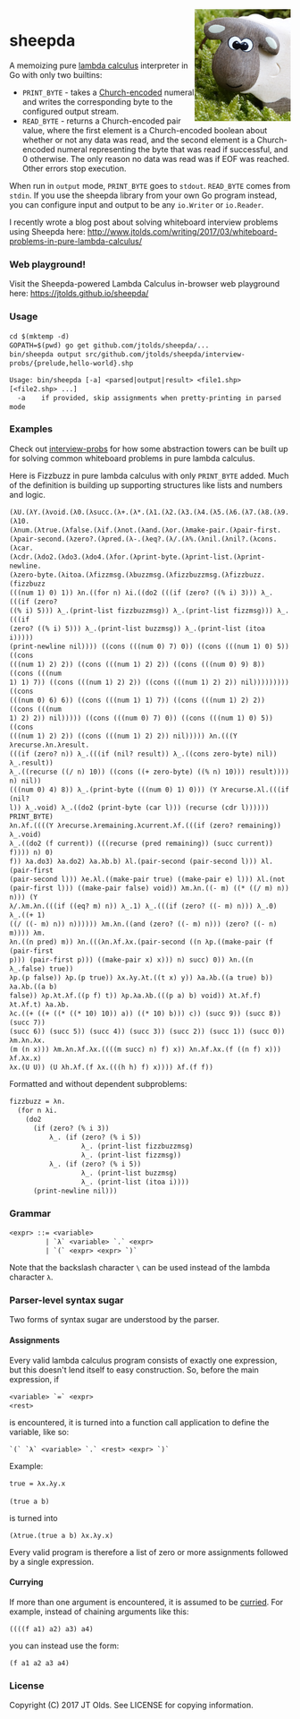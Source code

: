 <img align="right" src="res/photo.png">

# sheepda

A memoizing pure
[lambda calculus](https://en.wikipedia.org/wiki/Lambda_calculus) interpreter
in Go with only two builtins:

 * `PRINT_BYTE` - takes a
    [Church-encoded](https://en.wikipedia.org/wiki/Church_encoding) numeral
    and writes the corresponding byte to the configured output stream.
 * `READ_BYTE` - returns a Church-encoded pair value, where the first element
    is a Church-encoded boolean about whether or not any data was read, and the
    second element is a Church-encoded numeral representing the byte that was
    read if successful, and 0 otherwise. The only reason no data was read was
    if EOF was reached. Other errors stop execution.

When run in `output` mode, `PRINT_BYTE` goes to `stdout`. `READ_BYTE` comes
from `stdin`. If you use the sheepda library from your own Go program instead,
you can configure input and output to be any `io.Writer` or `io.Reader`.

I recently wrote a blog post about solving whiteboard interview problems
using Sheepda here: http://www.jtolds.com/writing/2017/03/whiteboard-problems-in-pure-lambda-calculus/

### Web playground!

Visit the Sheepda-powered Lambda Calculus in-browser web playground here:
https://jtolds.github.io/sheepda/

### Usage

```
cd $(mktemp -d)
GOPATH=$(pwd) go get github.com/jtolds/sheepda/...
bin/sheepda output src/github.com/jtolds/sheepda/interview-probs/{prelude,hello-world}.shp
```

```
Usage: bin/sheepda [-a] <parsed|output|result> <file1.shp> [<file2.shp> ...]
  -a	if provided, skip assignments when pretty-printing in parsed mode
```

### Examples

Check out
[interview-probs](https://github.com/jtolds/sheepda/tree/master/interview-probs)
for how some abstraction towers can be built up for solving common whiteboard
problems in pure lambda calculus.

Here is Fizzbuzz in pure lambda calculus with only `PRINT_BYTE` added. Much of
the definition is building up supporting structures like lists and numbers and
logic.

```
(λU.(λY.(λvoid.(λ0.(λsucc.(λ+.(λ*.(λ1.(λ2.(λ3.(λ4.(λ5.(λ6.(λ7.(λ8.(λ9.(λ10.
(λnum.(λtrue.(λfalse.(λif.(λnot.(λand.(λor.(λmake-pair.(λpair-first.
(λpair-second.(λzero?.(λpred.(λ-.(λeq?.(λ/.(λ%.(λnil.(λnil?.(λcons.(λcar.
(λcdr.(λdo2.(λdo3.(λdo4.(λfor.(λprint-byte.(λprint-list.(λprint-newline.
(λzero-byte.(λitoa.(λfizzmsg.(λbuzzmsg.(λfizzbuzzmsg.(λfizzbuzz.(fizzbuzz
(((num 1) 0) 1)) λn.((for n) λi.((do2 (((if (zero? ((% i) 3))) λ_.(((if (zero?
((% i) 5))) λ_.(print-list fizzbuzzmsg)) λ_.(print-list fizzmsg))) λ_.(((if
(zero? ((% i) 5))) λ_.(print-list buzzmsg)) λ_.(print-list (itoa i)))))
(print-newline nil)))) ((cons (((num 0) 7) 0)) ((cons (((num 1) 0) 5)) ((cons
(((num 1) 2) 2)) ((cons (((num 1) 2) 2)) ((cons (((num 0) 9) 8)) ((cons (((num
1) 1) 7)) ((cons (((num 1) 2) 2)) ((cons (((num 1) 2) 2)) nil))))))))) ((cons
(((num 0) 6) 6)) ((cons (((num 1) 1) 7)) ((cons (((num 1) 2) 2)) ((cons (((num
1) 2) 2)) nil))))) ((cons (((num 0) 7) 0)) ((cons (((num 1) 0) 5)) ((cons
(((num 1) 2) 2)) ((cons (((num 1) 2) 2)) nil))))) λn.(((Y λrecurse.λn.λresult.
(((if (zero? n)) λ_.(((if (nil? result)) λ_.((cons zero-byte) nil)) λ_.result))
λ_.((recurse ((/ n) 10)) ((cons ((+ zero-byte) ((% n) 10))) result)))) n) nil))
(((num 0) 4) 8)) λ_.(print-byte (((num 0) 1) 0))) (Y λrecurse.λl.(((if (nil?
l)) λ_.void) λ_.((do2 (print-byte (car l))) (recurse (cdr l)))))) PRINT_BYTE)
λn.λf.((((Y λrecurse.λremaining.λcurrent.λf.(((if (zero? remaining)) λ_.void)
λ_.((do2 (f current)) (((recurse (pred remaining)) (succ current)) f)))) n) 0)
f)) λa.do3) λa.do2) λa.λb.b) λl.(pair-second (pair-second l))) λl.(pair-first
(pair-second l))) λe.λl.((make-pair true) ((make-pair e) l))) λl.(not
(pair-first l))) ((make-pair false) void)) λm.λn.((- m) ((* ((/ m) n)) n))) (Y
λ/.λm.λn.(((if ((eq? m) n)) λ_.1) λ_.(((if (zero? ((- m) n))) λ_.0) λ_.((+ 1)
((/ ((- m) n)) n)))))) λm.λn.((and (zero? ((- m) n))) (zero? ((- n) m)))) λm.
λn.((n pred) m)) λn.(((λn.λf.λx.(pair-second ((n λp.((make-pair (f (pair-first
p))) (pair-first p))) ((make-pair x) x))) n) succ) 0)) λn.((n λ_.false) true))
λp.(p false)) λp.(p true)) λx.λy.λt.((t x) y)) λa.λb.((a true) b)) λa.λb.((a b)
false)) λp.λt.λf.((p f) t)) λp.λa.λb.(((p a) b) void)) λt.λf.f) λt.λf.t) λa.λb.
λc.((+ ((+ ((* ((* 10) 10)) a)) ((* 10) b))) c)) (succ 9)) (succ 8)) (succ 7))
(succ 6)) (succ 5)) (succ 4)) (succ 3)) (succ 2)) (succ 1)) (succ 0)) λm.λn.λx.
(m (n x))) λm.λn.λf.λx.((((m succ) n) f) x)) λn.λf.λx.(f ((n f) x))) λf.λx.x)
λx.(U U)) (U λh.λf.(f λx.(((h h) f) x)))) λf.(f f))
```

Formatted and without dependent subproblems:

```
fizzbuzz = λn.
  (for n λi.
    (do2
      (if (zero? (% i 3))
          λ_. (if (zero? (% i 5))
                  λ_. (print-list fizzbuzzmsg)
                  λ_. (print-list fizzmsg))
          λ_. (if (zero? (% i 5))
                  λ_. (print-list buzzmsg)
                  λ_. (print-list (itoa i))))
      (print-newline nil)))
```

### Grammar

```
<expr> ::= <variable>
         | `λ` <variable> `.` <expr>
         | `(` <expr> <expr> `)`
```

Note that the backslash character `\` can be used instead of the lambda
character `λ`.

### Parser-level syntax sugar

Two forms of syntax sugar are understood by the parser.

#### Assignments

Every valid lambda calculus program consists of exactly one expression, but
this doesn't lend itself to easy construction. So, before the main expression,
if

```
<variable> `=` <expr>
<rest>
```

is encountered, it is turned into a function call application to define the
variable, like so:

```
`(` `λ` <variable> `.` <rest> <expr> `)`
```

Example:

```
true = λx.λy.x

(true a b)
```

is turned into

```
(λtrue.(true a b) λx.λy.x)
```

Every valid program is therefore a list of zero or more assignments followed
by a single expression.

#### Currying

If more than one argument is encountered, it is assumed to be
[curried](https://en.wikipedia.org/wiki/Currying).
For example, instead of chaining arguments like this:

```
((((f a1) a2) a3) a4)
```

you can instead use the form:

```
(f a1 a2 a3 a4)
```

### License

Copyright (C) 2017 JT Olds. See LICENSE for copying information.
